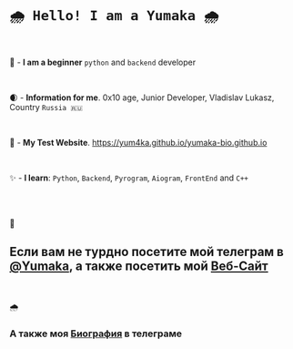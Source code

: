 #  `🌧️ Hello! I am a Yumaka 🌧️`
<br>
<img src="https://ru.files.fm/u/nmhadjzcq" alt="">


🍇 - **__I am a beginner__** `python` and `backend` developer

<br>

🌒 - **__Information for me__**. 0x10 age, Junior Developer, Vladislav Lukasz, Country `Russia 🇷🇺`

<br>

👾 - **__My Test Website__**. https://yum4ka.github.io/yumaka-bio.github.io

<br>

✨ - **__I learn__**: `Python`, `Backend`, `Pyrogram`, `Aiogram`, `FrontEnd` and `C++`

<br>
<br>

🔌 <h2>Если вам не турдно посетите мой телеграм в <a href="https://t.me/yumaka">@Yumaka</a>, а также посетить мой <a href="https://yumakameow.github.io/yumaka-bio.github.io">Веб-Сайт</a></h2>

<br>

🌧️ <h3>А также моя <a href="https://t.me/yumakabio">Биография</a> в телеграме</h3>
